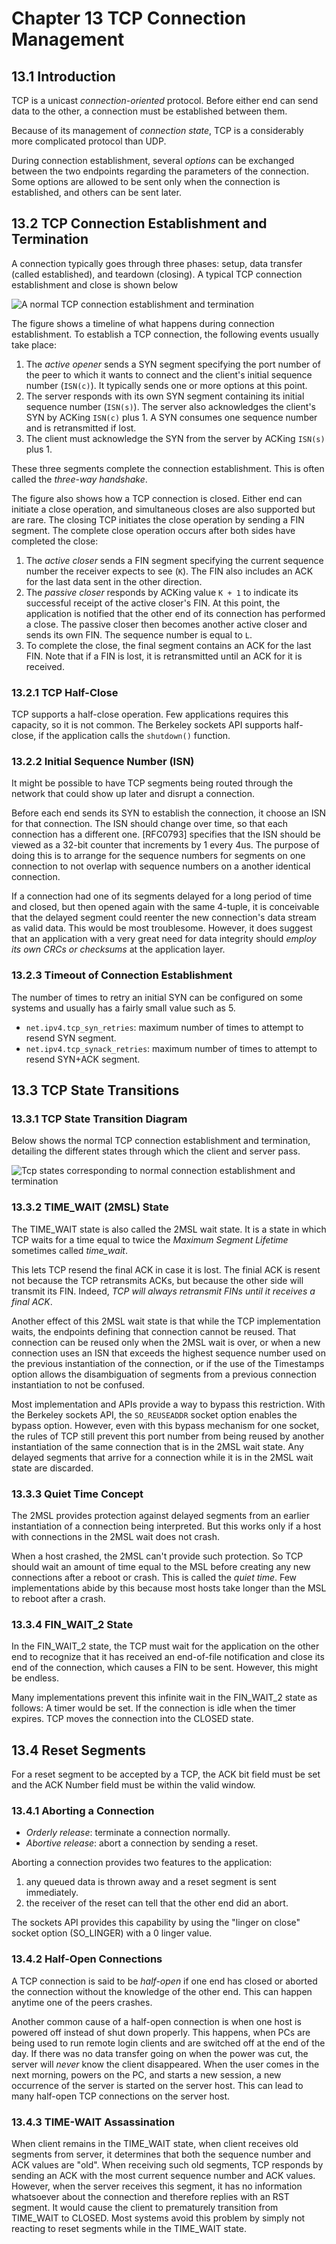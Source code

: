 # Chapter 13 TCP Connection Management

## 13.1 Introduction

TCP is a unicast *connection-oriented* protocol. Before either end can
send data to the other, a connection must be established between them.

Because of its management of *connection state*, TCP is a considerably
more complicated protocol than UDP.

During connection establishment, several *options* can be exchanged
between the two endpoints regarding the parameters of the connection.
Some options are allowed to be sent only when the connection is established,
and others can be sent later.

## 13.2 TCP Connection Establishment and Termination

A connection typically goes through three phases: setup, data transfer
(called established), and teardown (closing). A typical TCP connection
establishment and close is shown below

![A normal TCP connection establishment and termination](https://s2.loli.net/2023/02/13/vBUFHVPYzWCEyMe.png)

The figure shows a timeline of what happens during connection establishment.
To establish a TCP connection, the following events usually take place:

1. The *active opener* sends a SYN segment specifying the port number of the
peer to which it wants to connect and the client's initial sequence number
(`ISN(c)`). It typically sends one or more options at this point.
2. The server responds with its own SYN segment containing its initial
sequence number (`ISN(s)`). The server also acknowledges the client's SYN
by ACKing `ISN(c)` plus 1. A SYN consumes one sequence number and is
retransmitted if lost.
3. The client must acknowledge the SYN from the server by ACKing `ISN(s)`
plus 1.

These three segments complete the connection establishment. This is often
called the *three-way handshake*.

The figure also shows how a TCP connection is closed. Either end can
initiate a close operation, and simultaneous closes are also supported but
are rare. The closing TCP initiates the close operation by sending a FIN
segment. The complete close operation occurs after both sides have completed
the close:

1. The *active closer* sends a FIN segment specifying the current sequence
number the receiver expects to see (`K`). The FIN also includes an ACK for the
last data sent in the other direction.
2. The *passive closer* responds by ACKing value `K + 1` to indicate its
successful receipt of the active closer's FIN. At this point, the application
is notified that the other end of its connection has performed a close.
The passive closer then becomes another active closer and sends its own FIN.
The sequence number is equal to `L`.
3. To complete the close, the final segment contains an ACK for the last FIN.
Note that if a FIN is lost, it is retransmitted until an ACK for it is received.

### 13.2.1 TCP Half-Close

TCP supports a half-close operation. Few applications requires this capacity, so
it is not common. The Berkeley sockets API supports half-close, if the application
calls the `shutdown()` function.

### 13.2.2 Initial Sequence Number (ISN)

It might be possible to have TCP segments being routed through the network that
could show up later and disrupt a connection.

Before each end sends its SYN to establish the connection, it choose an ISN for
that connection. The ISN should change over time, so that each connection has
a different one. \[RFC0793\] specifies that the ISN should be viewed as a 32-bit
counter that increments by 1 every 4us. The purpose of doing this is to arrange
for the sequence numbers for segments on one connection to not overlap with
sequence numbers on a another identical connection.

If a connection had one of its segments delayed for a long period of time and
closed, but then opened again with the same 4-tuple, it is conceivable that the
delayed segment could reenter the new connection's data stream as valid data. This
would be most troublesome. However, it does suggest that an application with a
very great need for data integrity should *employ its own CRCs or checksums* at
the application layer.

### 13.2.3 Timeout of Connection Establishment

The number of times to retry an initial SYN can be configured on some systems and
usually has a fairly small value such as 5.

+ `net.ipv4.tcp_syn_retries`: maximum number of times to attempt to resend SYN
segment.
+ `net.ipv4.tcp_synack_retries`: maximum number of times to attempt to resend SYN+ACK
segment.

## 13.3 TCP State Transitions

### 13.3.1 TCP State Transition Diagram

Below shows the normal TCP connection establishment and termination, detailing
the different states through which the client and server pass.

![Tcp states corresponding to normal connection establishment and termination](https://s2.loli.net/2023/02/14/5qAzueJDbIEl18g.png)

### 13.3.2 TIME_WAIT (2MSL) State

The TIME_WAIT state is also called the 2MSL wait state. It is a state in which
TCP waits for a time equal to twice the *Maximum Segment Lifetime* sometimes called
*time_wait*.

This lets TCP resend the final ACK in case it is lost. The finial ACK is resent not
because the TCP retransmits ACKs, but because the other side will transmit its FIN.
Indeed, *TCP will always retransmit FINs until it receives a final ACK*.

Another effect of this 2MSL wait state is that while the TCP implementation waits,
the endpoints defining that connection cannot be reused. That connection can be
reused only when the 2MSL wait is over, or when a new connection uses an ISN that
exceeds the highest sequence number used on the previous instantiation of the
connection, or if the use of the Timestamps option allows the disambiguation of
segments from a previous connection instantiation to not be confused.

Most implementation and APIs provide a way to bypass this restriction. With the
Berkeley sockets API, the `SO_REUSEADDR` socket option enables the bypass option.
However, even with this bypass mechanism for one socket, the rules of TCP still
prevent this port number from being reused by another instantiation of the same
connection that is in the 2MSL wait state. Any delayed segments that arrive for
a connection while it is in the 2MSL wait state are discarded.

### 13.3.3 Quiet Time Concept

The 2MSL provides protection against delayed segments from an earlier instantiation
of a connection being interpreted. But this works only if a host with connections
in the 2MSL wait does not crash.

When a host crashed, the 2MSL can't provide such protection. So TCP should wait an
amount of time equal to the MSL before creating any new connections after a reboot
or crash. This is called the *quiet time*. Few implementations abide by this because
most hosts take longer than the MSL to reboot after a crash.

### 13.3.4 FIN_WAIT_2 State

In the FIN_WAIT_2 state, the TCP must wait for the application on the other end
to recognize that it has received an end-of-file notification and close its
end of the connection, which causes a FIN to be sent. However, this might be
endless.

Many implementations prevent this infinite wait in the FIN_WAIT_2 state as follows:
A timer would be set. If the connection is idle when the timer expires. TCP moves
the connection into the CLOSED state.

## 13.4 Reset Segments

For a reset segment to be accepted by a TCP, the ACK bit field must be set and
the ACK Number field must be within the valid window.

### 13.4.1 Aborting a Connection

+ *Orderly release*: terminate a connection normally.
+ *Abortive release*: abort a connection by sending a reset.

Aborting a connection provides two features to the application:

1. any queued data is thrown away and a reset segment is sent immediately.
2. the receiver of the reset can tell that the other end did an abort.

The sockets API provides this capability by using the "linger on close"
socket option (SO_LINGER) with a 0 linger value.

### 13.4.2 Half-Open Connections

A TCP connection is said to be *half-open* if one end has closed or aborted
the connection without the knowledge of the other end. This can happen anytime
one of the peers crashes.

Another common cause of a half-open connection is when one host is powered
off instead of shut down properly. This happens, when PCs are being used to
run remote login clients and are switched off at the end of the day. If there
was no data transfer going on when the power was cut, the server will *never*
know the client disappeared. When the user comes in the next morning, powers
on the PC, and starts a new session, a new occurrence of the server is started
on the server host. This can lead to many half-open TCP connections on the
server host.

### 13.4.3 TIME-WAIT Assassination

When client remains in the TIME_WAIT state, when client receives old
segments from server, it determines that both the sequence number
and ACK values are "old". When receiving such old segments, TCP
responds by sending an ACK with the most current sequence number
and ACK values. However, when the server receives this segment, it
has no information whatsoever about the connection and therefore
replies with an RST segment. It would cause the client to prematurely
transition from TIME_WAIT to CLOSED. Most systems avoid this problem
by simply not reacting to reset segments while in the TIME_WAIT state.
